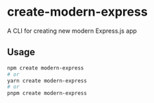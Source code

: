 # create-modern-express

A CLI for creating new modern Express.js app

## Usage

```sh
npm create modern-express
# or
yarn create modern-express
# or
pnpm create modern-express
```
